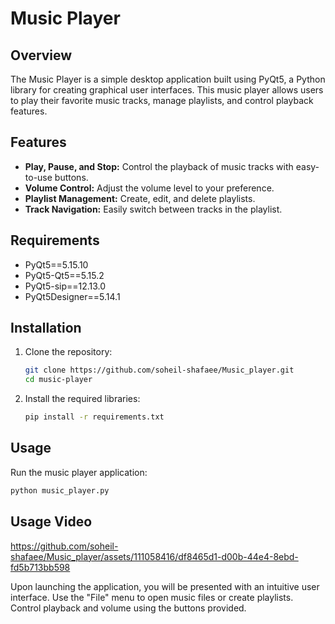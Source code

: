 # Music Player

## Overview

The Music Player is a simple desktop application built using PyQt5, a Python library for creating graphical user interfaces. This music player allows users to play their favorite music tracks, manage playlists, and control playback features.

## Features

- **Play, Pause, and Stop:** Control the playback of music tracks with easy-to-use buttons.
- **Volume Control:** Adjust the volume level to your preference.
- **Playlist Management:** Create, edit, and delete playlists.
- **Track Navigation:** Easily switch between tracks in the playlist.

## Requirements

- PyQt5==5.15.10
- PyQt5-Qt5==5.15.2
- PyQt5-sip==12.13.0
- PyQt5Designer==5.14.1

## Installation

1. Clone the repository:

    ```bash
    git clone https://github.com/soheil-shafaee/Music_player.git
    cd music-player
    ```

2. Install the required libraries:

    ```bash
    pip install -r requirements.txt
    ```

## Usage

Run the music player application:

```bash
python music_player.py
```
## Usage Video


https://github.com/soheil-shafaee/Music_player/assets/111058416/df8465d1-d00b-44e4-8ebd-fd5b713bb598

Upon launching the application, you will be presented with an intuitive user interface. Use the "File" menu to open music files or create playlists. Control playback and volume using the buttons provided.
